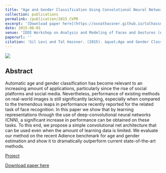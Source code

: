```yaml
---
title: "Age and Gender Classification Using Convolutional Neural Networks"
collection: publications
permalink: /publication/2015_CVPR
excerpt: '[Download paper here](https://osnathassner.github.io/talhassner/files/CVPR2015_CNN_AgeGenderEstimation.pdf)'
date: 2015-06-01
venue: 'IEEE Workshop on Analysis and Modeling of Faces and Gestures (AMFG), at the IEEE Conf. on Computer Vision and Pattern Recognition (CVPR), Boston'
paperurl: ''
citation: 'Gil Levi and Tal Hassner. (2015). &quot;Age and Gender Classification Using Convolutional Neural Networks.&quot; <i>IEEE Workshop on Analysis and Modeling of Faces and Gestures (AMFG), at the IEEE Conf. on Computer Vision and Pattern Recognition (CVPR), Boston</i>.'
---
```


<img src='https://osnathassner.github.io/talhassner/images/Age and Gender Estimation 3 - Icon.jpg'>

Abstract
------
Automatic age and gender classification has become relevant to an increasing amount of applications, particularly since the rise of social platforms and social media. Nevertheless, performance of existing methods on real-world images is still significantly lacking, especially when compared to the tremendous leaps in performance recently reported for the related task of face recognition. In this paper we show that by learning representations through the use of deep-convolutional neural networks (CNN), a significant increase in performance can be obtained on these tasks. To this end, we propose a simple convolutional net architecture that can be used even when the amount of learning data is limited. We evaluate our method on the recent Adience benchmark for age and gender estimation and show it to dramatically outperform current state-of-the-art methods.


[Project](https://www.openu.ac.il/home/hassner/projects/cnn_agegender/)

[Download paper here](https://osnathassner.github.io/talhassner/files/CVPR2015_CNN_AgeGenderEstimation.pdf)
